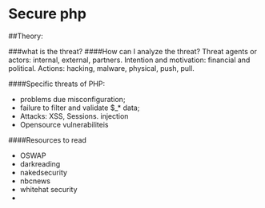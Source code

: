 # Secure php
##Theory:

###what is the threat?
####How can I analyze the threat?
Threat agents or actors: internal, external, partners.
Intention and motivation: financial and political.
Actions: hacking, malware, physical, push, pull.

####Specific threats of PHP:
* problems due misconfiguration;
* failure to filter and validate $_* data;
* Attacks: XSS, Sessions. injection
* Opensource vulnerabiliteis






####Resources to read
* OSWAP
* darkreading
* nakedsecurity
* nbcnews
* whitehat security
* 